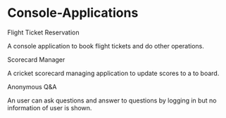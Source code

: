 # Console-Applications

Flight Ticket Reservation

A console application to book flight tickets and do other operations.

Scorecard Manager

A cricket scorecard managing application to update scores to a to board.

Anonymous Q&A

An user can ask questions and answer to questions by logging in but no information of user is shown.
